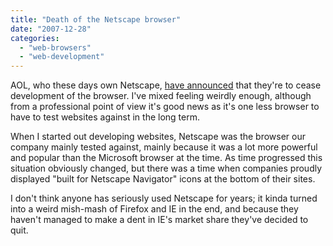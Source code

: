```yaml
---
title: "Death of the Netscape browser"
date: "2007-12-28"
categories: 
  - "web-browsers"
  - "web-development"
---
```


AOL, who these days own Netscape, [have announced](http://news.bbc.co.uk/1/hi/technology/7163547.stm) that they're to cease development of the browser. I've mixed feeling weirdly enough, although from a professional point of view it's good news as it's one less browser to have to test websites against in the long term.

When I started out developing websites, Netscape was the browser our company mainly tested against, mainly because it was a lot more powerful and popular than the Microsoft browser at the time. As time progressed this situation obviously changed, but there was a time when companies proudly displayed "built for Netscape Navigator" icons at the bottom of their sites.

I don't think anyone has seriously used Netscape for years; it kinda turned into a weird mish-mash of Firefox and IE in the end, and because they haven't managed to make a dent in IE's market share they've decided to quit.
